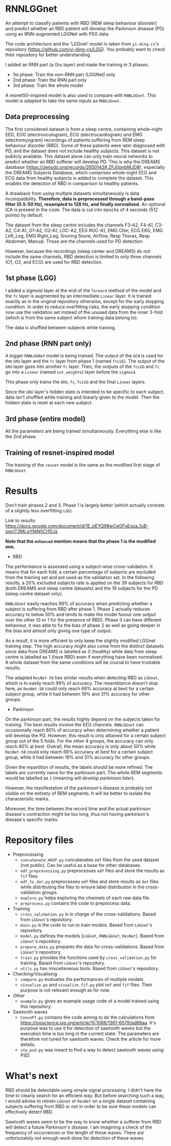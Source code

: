 # RNNLGGnet

An attempt to classify patients with RBD (REM sleep behaviour disorder) and predict whether an RBD patient will develop
the Parkinson disease (PD) using an RNN-augmented LGGNet with PSG data.

The code architecture and the 'LGGnet' model is taken from `yi-ding-cs`'s
repository (https://github.com/yi-ding-cs/LGG).
You probably want to check their repository for better understanding.

I added an RNN part (a Gru layer) and made the training in 3 phases.

- 1st phase: Train the non-RNN part (LGGNet) only
- 2nd phase: Train the RNN part only
- 3rd phase: Train the whole model

A resnet50-inspired model is also used to compare with `RNNLGGnet`. This model is adapted to take the same inputs as
`RNNLGGnet`.

## Data preprocessing

The first considered dataset is from a sleep centre, containing whole-night EEG, EOG (electrooculogram),
ECG (electrocardiogram) and EMG (electromyogram) recordings of patients suffering from REM sleep
behaviour disorder (RBD). Some of these patients were later diagnosed with PD, and the dataset does not
include healthy subjects. This dataset is not publicly available. This dataset alone can only train neural networks to
predict whether an RBD
sufferer will develop PD. This is why the DREAMS database (https://zenodo.org/records/2650142#.ZFJ0pnbMJD8), especially
the DREAMS Subjects
Database, which comprises whole-night EEG and ECG data from healthy subjects is added to complete
the dataset. This enables the detection of RBD in comparison to healthy patients.

A drawback from using multiple datasets simultaneously is data incompatibility. **Therefore, data is
preprocessed through a band-pass filter (0.5-50 Hz), resampled to 128 Hz, and finally normalised.** An optional ICA is
present in the code. The data is cut into epochs of 4 seconds (512 points) by default.

The dataset from the sleep centre includes the channels F3-A2, F4-A1, C3-A2, C4-A1, O1-A2, O2-A1, LOC-A2, EEG ROC-A1,
EMG Chin, ECG EKG, EMG Left_Leg, EMG Right_Leg, Snoring Snore, Airflow, Resp Thorax, Resp Abdomen, Manual. Those are the
channels used for PD detection.

However, because the recordings (sleep center and DREAMS) do not include the same channels, RBD detection is limited to
only three channels (O1, O2, and ECG) are used for RBD detection.

## 1st phase (LGG)

I added a sigmoid layer at the end of the `forward` method of the model and the `fc` layer is augmented by an
intermediate `Linear` layer.
It is trained exactly as in the original repository otherwise, except for the early stopping condition. In order to
reduce overfitting risks, the early stopping condition now use the validation set instead of the unused data from the
inner 3-fold (which is from the same subject whom training data belong to).

The data is shuffled between subjects while training.

## 2nd phase (RNN part only)

A bigger `RNNLGGNet` model is being trained.
The output of the `GCN` is used for the `GRU` layer and the `fc` layer from phase 1 (named `fcLGG`).
The output of the `GRU` layer goes into another `fc` layer.
Then, the outputs of the `fcLGG` and `fc` go into a `Linear` (named `out_weights`) layer before the `sigmoid`.

This phase only trains the `GRU`, `fc`, `fcLGG` and the final `Linear` layers.

Since the `GRU` layer's hidden state is intended to be specific to each subject, data isn't shuffled while training and
linearly given to the model.
Then the hidden state is reset at each new subject.

## 3rd phase (entire model)

All the parameters are being trained simultaneously. Everything else is like the 2nd phase.

## Training of resnet-inspired model

The training of the `resnet` model is the same as the modified first stage of `RNNLGGnet`.

# Results

Don't train phases 2 and 3. Phase 1 is largely better (which actually consists of a slightly less overfitting `LGG`).

Link to results: https://docs.google.com/document/d/1E_bEYQ98wCeGFsEgza_1uB-pqniT3MLgYNjN5CrfDJs

**Note that the `enhanced` mention means that the phase 1 is the modified one.**

- RBD

The performance is assessed using a subject-wise cross-validation. It means that for each fold, a certain
percentage of subjects are excluded from the training set and are used as the validation set. In the
following results, a 20% excluded subjects rate is applied on the 39 subjects for RBD (both DREAMS
and sleep centre datasets) and the 19 subjects for the PD (sleep centre dataset only).

`RNNLGGnet` easily reaches 99% of accuracy when predicting whether a subject is suffering from RBD after
phase 1. Phase 2 actually reduces accuracy to below 50% and tends to make the model favour one output
over the other (0 or 1 for the presence of RBD). Phase 3 can have different behaviour, it was able to fix
the bias of phase 2 as well as going deeper in the bias and almost only giving one type of output.

As a result, it is more efficient to only keep the slightly modified LGGnet training step. The high
accuracy might also come from the distinct datasets since data from DREAMS is labelled as 0 (healthy)
while data from sleep centre is labelled as 1 (have RBD) even if everything have been normalised. A
whole dataset from the same conditions will be crucial to have trustable results.

The adapted `ResNet-50` has similar results when detecting RBD as `LGGnet`, which is to easily reach 99%
of accuracy. The resemblance doesn’t stop here, as `ResNet-50` could only reach 68% accuracy at best for
a certain subject group, while it had between 19% and 31% accuracy for other groups.

- Parkinson

On the parkinson part, the results highly depend on the subjects taken for training. The best results involve the EEG
channels.
`RNNLGGnet` can occasionally reach 80% of accuracy when determining whether a
patient will develop the PD. However, this result is only attained for a certain subject group out of the 5
folds. For the other 4 groups, the accuracy can only reach 40% at best. Overall, the mean accuracy is only
about 50% while `ResNet-50` could only reach 68% accuracy at best for
a certain subject group, while it had between 19% and 31% accuracy for other groups.

Given the repartition of results, the labels should be more refined. The labels are currently naive for the parkinson
part. The whole REM segments would be labelled as `1` (meaning *will develop parkinson later*).

However, the manifestation of the parkinson's disease is probably not visible on the entirety of REM segments. It will
be better to isolate the characteristic marks.

Moreover, the time between the record time and the actual parkinson disease's contraction might be too long, thus not
having parkinson's disease's specific marks.

# Repository files

- Preprocessing
    - `concatenate_HOSP.py` concatenates `edf` files from the used dataset (not public). Can be useful as a base for
      other databases.
    - `edf_preprocessing.py` preprocesses `edf` files and store the results as `fif` files.
    - `edf_to_dat.py` preprocesses `edf` files and store results as `dat` files while distributing the files to ensure
      label distribution in the cross-validation groups.
    - `explore.py` helps exploring the channels of each raw data file.
    - `preprocess.py` contains the code to preprocess data.
- Training
    - `cross_validation.py` is in charge of the cross-validations. Based from `LGGnet`'s repository.
    - `main.py` is the code to run to train models. Based from `LGGnet`'s repository.
    - `model.py` defines the models (`LGGnet`, `RNNLGGnet`, `ResNet`). Based from `LGGnet`'s repository.
    - `prepare_data.py` prepares the data for cross-validations. Based from `LGGnet`'s repository.
    - `train.py` provides the functions used by `cross_validation.py` for training. Based from `LGGnet`'s repository.
    - `utils.py` has miscellaneous tools. Based from `LGGnet`'s repository.
- Checking/Visualising
    - `compare.py` evaluates the performances of multiple models.
    - `visualize.py` and `visualize_fif.py` plot `hdf` and `fif` files. Their purpose is not relevant enough as for now.
- Other
    - `example.py` gives an example usage code of a model trained using this repository.
- Sawtooth waves
    - `ConceFT.py` contains the code aiming to do the calculations
      from https://iopscience.iop.org/article/10.1088/1361-6579/ad66aa. It's purpose was to use it for detection of
      sawtooth waves but the execution time is too long in the current state. The parameters are therefore not tuned for
      sawtooth waves. Check the article for more details.
    - `stw_psd.py` was meant to find a way to detect sawtooth waves using PSD.

# What's next

RBD should be detectable using simple signal processing. I didn't have the time to clearly search for an efficient way.
But before searching such a way, I would advise to retrain `LGGnet` or `ResNet` on a single dataset containing subjects
suffering from RBD or not in order to be sure these models can effectively detect RBD.

Sawtooth waves seem to be the way to know whether a sufferer from RBD will detect a future Parkinson's disease. I am
imagining a check of the frequency of occurrences or the length of these waves. There are unfortunately not enough work
done for detection of these waves.